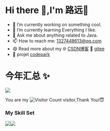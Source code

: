 # Hi there 👋,I'm 路远🤖

- 🔭 I’m currently working on something cool.
- 🌱 I’m currently learning Everything I like.
- 💬 Ask me about anything related to Java.
- 📫 How to reach me: 1327448613@qq.com
- 😄 Read more about my 🌐 [CSDN博客](https://blog.csdn.net/qq_20770569?type=blog) 📛 [gitee](https://gitee.com/li-hongda-6)
- 🚀 projet [codepark](https://github.com/luyuan-6/codepark-backend)

 # 今年汇总 ✨

![](https://github-readme-stats.vercel.app/api?username=luyuan-6&show_icons=true&theme=transparent)

You are my ![Visitor Count](https://profile-counter.glitch.me/luyuan-6/count.svg) visitor,Thank You!😇

### My Skill Set

![](https://img.shields.io/badge/Java-ED8B00?style=for-the-badge&logo=openjdk&logoColor=white)![](https://img.shields.io/badge/Python-3776AB?style=for-the-badge&logo=python&logoColor=white)

